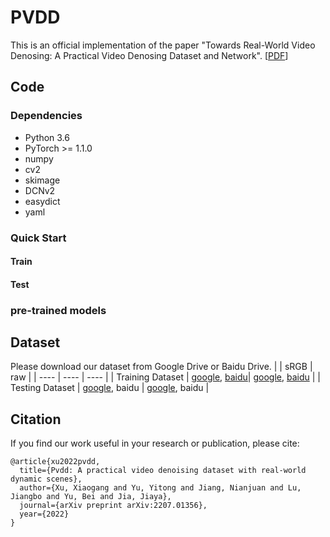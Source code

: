 # PVDD
This is an official implementation of the paper "Towards Real-World Video Denosing: A Practical Video Denosing Dataset and Network". [[PDF](https://arxiv.org/pdf/2207.01356.pdf)]

## Code

### Dependencies
* Python 3.6
* PyTorch >= 1.1.0
* numpy
* cv2
* skimage
* DCNv2
* easydict
* yaml
### Quick Start

#### Train

#### Test

### pre-trained models

## Dataset
Please download our dataset from Google Drive or Baidu Drive.
|     | sRGB  | raw  |
|  ----  | ----  | ---- |
| Training Dataset  | [google](https://drive.google.com/drive/folders/1rMbZqd84S1Py6buhNH6suPDnyFJjITLe?usp=sharing), [baidu](https://pan.baidu.com/s/1qiX52NPDixHwLyPKzFUHXQ?pwd=a5nt)| [google](https://drive.google.com/drive/folders/1oT68UZwR9pByINBZam_1NrciFVwdhtj8?usp=sharing), [baidu](https://pan.baidu.com/s/1qiX52NPDixHwLyPKzFUHXQ?pwd=a5nt) |
| Testing Dataset  | [google](https://drive.google.com/drive/folders/1TRSlPo1CiBPunJVC1NQmV5oLcLLo0laU?usp=sharing), baidu | [google](https://drive.google.com/drive/folders/1n1wdKLIUfRNoykEPT6A6X-NsIJnkF76i?usp=sharing), baidu |

## Citation
If you find our work useful in your research or publication, please cite:
```
@article{xu2022pvdd,
  title={Pvdd: A practical video denoising dataset with real-world dynamic scenes},
  author={Xu, Xiaogang and Yu, Yitong and Jiang, Nianjuan and Lu, Jiangbo and Yu, Bei and Jia, Jiaya},
  journal={arXiv preprint arXiv:2207.01356},
  year={2022}
}
```
